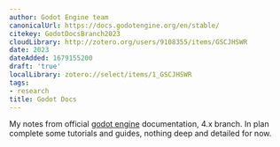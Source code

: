 ```yaml
---
author: Godot Engine team
canonicalUrl: https://docs.godotengine.org/en/stable/
citekey: GodotDocsBranch2023
cloudLibrary: http://zotero.org/users/9108355/items/GSCJHSWR
date: 2023
dateAdded: 1679155200
draft: 'true'
localLibrary: zotero://select/items/1_GSCJHSWR
tags:
- research
title: Godot Docs
---
```


My notes from official [godot engine](./godot%20engine.md) documentation,
4.x branch. In plan complete some tutorials and guides, nothing deep and
detailed for now.
